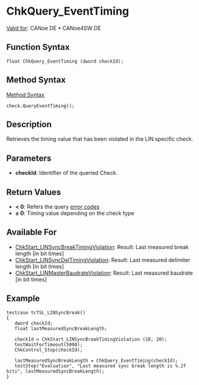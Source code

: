 # ChkQuery_EventTiming

[Valid for](../../../Shared/FeatureAvailability.md): CANoe DE • CANoe4SW DE

## Function Syntax

```plaintext
float ChkQuery_EventTiming (dword checkId);
```

## Method Syntax

[Method Syntax](../../../Shared/CAPL/General/ClassesAndObjects.md)

```plaintext
check.QueryEventTiming();
```

## Description

Retrieves the timing value that has been violated in the LIN specific check.

## Parameters

- **checkId**: Identifier of the queried Check.

## Return Values

- **\< 0**: Refers the query [error codes](../CAPLfunctionsTSLErrorCodes.md)
- **≥ 0**: Timing value depending on the check type

## Available For

- [ChkStart_LINSyncBreakTimingViolation](CAPLfunctionChkStartLinSyncBreakTimingViolation.md): Result: Last measured break length [in bit times]
- [ChkStart_LINSyncDelTimingViolation](CAPLfunctionChkStartLinSyncDelTimingViolation.md): Result: Last measured delimiter length [in bit times]
- [ChkStart_LINMasterBaudrateViolation](CAPLfunctionChkStartLinMasterBaudrateViolation.md): Result: Last measured baudrate [in bit times]

## Example

```plaintext
testcase tcTSL_LINSyncBreak()
{
   dword checkId;
   float lastMeasuredSyncBreakLength;

   checkId = ChkStart_LINSyncBreakTimingViolation (18, 20);
   testWaitForTimeout(5000);
   ChkControl_Stop(checkId);

   lastMeasuredSyncBreakLength = ChkQuery_EventTiming(checkId);
   testStep("Evaluation", "Last measured sync break length is %.2f bits", lastMeasuredSyncBreakLength);
}
```
